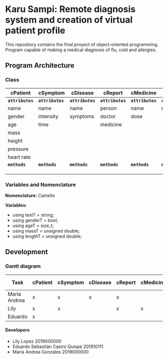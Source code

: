 # Karu Sampi: Remote diagnosis system and creation of virtual patient profile
This repository contains the final proyect of object-oriented programming. Program capable of making a medical diagnosis of flu, cold and allergies.

## Program Architecture

### Class
cPatient      | cSymptom      | cDisease      | cReport       | cMedicine     | cDoctor 
---           | ---           | ---           | ---           | ---           | ---
**`attributes`** |**`attributes`**  | **`attributes`** | **`attributes`** | **`attributes`** | **`attributes`**
name          | name          | name          | person        | name          | name
gender        | intensity     | symptoms      | doctor        | dose          | 
age           | time          |               | medicine      |               |
mass          |               |               |               |               |
height        |               |               |               |               |
pressure      |               |               |               |               |
heart rate    |               |               |               |               |
**`methods`**  | **`methods`**  | **`methods`**  | **`methods`**  | **`methods`**  | **`methods`**
       |               |               |               |               |
      |               |               |               |               |
     |               |               |               |               |


### Variables and Nomenclature

**Nomenclature:** Camello

**Variables:**
* using textT = string;
* using genderT = bool;
* using ageT = size_t;
* using massT = unsigned double;
* using lengthT = unsigned double;

## Development

### Gantt diagram

Task        | cPatient      | cSymptom      | cDisease      | cReport       | cMedicine     | cDoctor   | Diagnostic Algorithm
---         | ---           | ---           | ---           | ---           | ---           | ---       | ---   
María Andrea| x | x | x | x |   |   | x |
Lily        | x | x |   | x | x | x |   |
Eduardo     | x |   |   |   |   |   | x |

#### Developers
* Lily Lopez 2019000000
* Eduardo Sebastián Castro Quispe 201910111
* María Andrea Gonzales 2019000000
